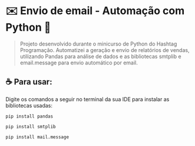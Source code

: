 # ✉️ Envio de email - Automação com Python 🐍

> Projeto desenvolvido durante o minicurso de Python do Hashtag Programação. Automatizei a geração e envio de relatórios de vendas, utilizando Pandas para análise de dados e as bibliotecas smtplib e email.message para envio automático por email.

## ☕ Para usar:

Digite os comandos a seguir no terminal da sua IDE para instalar as bibliotecas usadas:

```
pip install pandas
```
```
pip install smtplib
```
```
pip install mail.message
```
